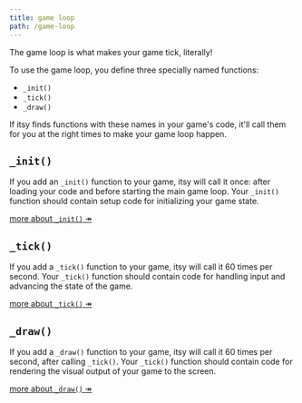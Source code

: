 ```yaml
---
title: game loop
path: /game-loop
---
```


The game loop is what makes your game tick, literally!

To use the game loop, you define three specially named functions:

* `_init()`
* `_tick()`
* `_draw()`

If itsy finds functions with these names in your game's code, it'll call them
for you at the right times to make your game loop happen.

`_init()`
---------

If you add an `_init()` function to your game, itsy will call it once:
after loading your code and before starting the main game loop. Your `_init()`
function should contain setup code for initializing your game state.

[more about `_init()` ↠](/game-loop/init)

`_tick()`
---------

If you add a `_tick()` function to your game, itsy will call it 60 times per
second. Your `_tick()` function should contain code for handling input and
advancing the state of the game.

[more about `_tick()` ↠](/game-loop/tick)

`_draw()`
---------

If you add a `_draw()` function to your game, itsy will call it 60 times per
second, after calling `_tick()`. Your `_tick()` function should contain code
for rendering the visual output of your game to the screen.

[more about `_draw()` ↠](/game-loop/draw)